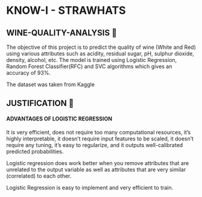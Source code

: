 # KNOW-I - STRAWHATS 
## WINE-QUALITY-ANALYSIS 🍷
The objective of this project is to predict the quality of wine (White and Red) using various attributes such as acidity, residual sugar, pH, sulphur dioxide, density, alcohol, etc. The model is trained using Logistic Regression, Random Forest Classifier(RFC) and SVC  algorithms which gives an accuracy of 93%.

The dataset was taken from Kaggle
## JUSTIFICATION 📝
#### ADVANTAGES OF LOGISTIC REGRESSION

It is very efficient, does not require too many computational resources, it’s highly interpretable, it doesn’t require input features to be scaled, it doesn’t require any tuning, it’s easy to regularize, and it outputs well-calibrated predicted probabilities.

Logistic regression does work better when you remove attributes that are unrelated to the output variable as well as attributes that are very similar (correlated) to each other.

Logistic Regression is easy to implement and very efficient to train.
